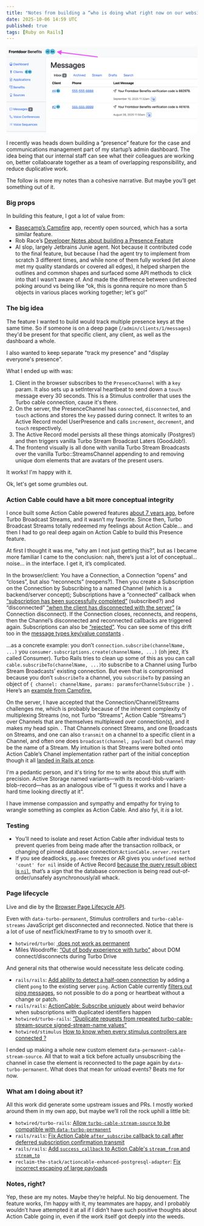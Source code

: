 ```yaml
---
title: "Notes from building a “who is doing what right now on our website?” presence feature with Action Cable"
date: 2025-10-06 14:59 UTC
published: true
tags: [Ruby on Rails]
---
```


![A screenshot of my application with little presence indicators decorating content](/uploads/2025/presence-screenshot.jpg)

I recently was heads down building a “presence” feature for the case and communications management part of my startup’s admin dashboard. The idea being that our internal staff can see what their colleagues are working on, better collaboarate together as a team of overlapping responsibility, and reduce duplicative work.

The follow is more my notes than a cohesive narrative. But maybe you’ll get something out of it.

### Big props

In building this feature, I got a lot of value from:
- [Basecamp’s Campfire](https://github.com/basecamp/once-campfire) app, recently open sourced, which has a sorta similar feature. 
- Rob Race’s [Developer Notes about building a Presence Feature](https://robrace.dev/blog/turbo-morphs-presence-channels-and-typing-indicators/#presence-channel)
- AI slop, largely Jetbrains Junie agent. Not because it contributed code to the final feature, but because I had the agent try to implement from scratch 3 different times, and while none of them fully worked (let alone met my quality standards or covered all edges), it helped sharpen the outlines and common shapes and surfaced some API methods to click into that I wasn’t aware of. And made the difference between undirected poking around vs being like “ok, this is gonna require no more than 5 objects in various places working together; let's go!”

### The big idea

The feature I wanted to build would track multiple presence keys at the same time. So if someone is on a deep page (`/admin/clients/1/messages`) they'd be present for that specific client, any client, as well as the dashboard a whole. 

I also wanted to keep separate "track my presence" and "display everyone's presence".

What I ended up with was:

1. Client in the browser subscribes to the `PresenceChannel` with a `key` param. It also sets up a setInterval heartbeat to send down a `touch` message every 30 seconds. This is a Stimulus controller that uses the Turbo cable connection, cause it's there.
2. On the server, the PresenceChannel has `connected`, `disconnected`, and `touch` actions and stores the `key` passed during connect. It writes to an Active Record model UserPresence and calls `increment`, `decrement`, and `touch` respectively. 
3. The Active Record model persists all these things atomically (Postgres!) and then triggers vanilla Turbo Stream Broadcast Laters (GoodJob!).  
4. The frontend visually is all done with vanilla Turbo Stream Broadcasts over the vanilla Turbo::StreamsChannel appending to and removing unique dom elements that are avatars of the present users. 

It works! I'm happy with it. 

Ok, let's get some grumbles out. 

### Action Cable could have a bit more conceptual integrity

I once built some Action Cable powered features [about 7 years ago](https://github.com/bensheldon/open311status/pull/59), before Turbo Broadcast Streams, and it wasn’t my favorite. Since then, Turbo Broadcast Streams totally redeemed my feelings about Action Cable… and then I had to go real deep again on Action Cable to build this Presence feature. 

At first I thought it was me, “why am I not just getting this?”, but as I became more familiar I came to the conclusion: nah, there’s just a lot of conceptual… noise… in the interface. I get it, it’s complicated.

In the browser/client: You have a Connection, a Connection “opens” and “closes”, but also “reconnects” (reopens?). Then you create a Subscription on the Connection by Subscribing to a named Channel (which is a backend/server concept); Subscriptions have a “connected” callback when [“subscription has been successfully completed”](https://github.com/rails/rails/blob/b927e4d45907a3c2eaecc9a31095337856b71e95/actioncable/app/javascript/action_cable/subscription.js#L9) (subscribed?) and “disconnected” [“when the client has disconnected with the server”](https://github.com/rails/rails/blob/b927e4d45907a3c2eaecc9a31095337856b71e95/actioncable/app/javascript/action_cable/subscription.js#L13) (a Connection disconnect). If the Connection closes, reconnects, and reopens, then the Channel’s disconnected and reconnected callbacks are triggered again. Subscriptions can also be [“rejected”](https://github.com/rails/rails/blob/b927e4d45907a3c2eaecc9a31095337856b71e95/actioncable/app/javascript/action_cable/subscriptions.js#L50). You can see some of this drift too in the [message types key/value constants](https://github.com/rails/rails/blob/b927e4d45907a3c2eaecc9a31095337856b71e95/actioncable/app/javascript/action_cable/internal.js#L2-L8) . 

…as a concrete example: you don’t `connection.subscribe(channelName, ...)` you `consumer.subscriptions.create(channelName, ...)` (oh jeez, it’s called Consumer). Turbo Rails tries to clean up some of this as you can call `cable.subscribeTo(channelName, ...)`to subscribe to a Channel using Turbo Stream Broadcasts’ existing connection. But even that is compromised because you don’t `subscribeTo` a channel, you `subscribeTo` by passing an object of `{ channel: channelName, params: paramsforChannelSubscribe }` .  Here’s an [example from Campfire.](https://github.com/basecamp/once-campfire/blob/3d0a10dbdd6d24941f22595072c2021f0c2dca10/app/javascript/controllers/presence_controller.js#L13)

On the server, I have accepted that the Connection/Channel/Streams challenges me, which is probably because of the inherent complexity of multiplexing Streams (no, not Turbo “Streams”, Action Cable “Streams”) over Channels that are themselves multiplexed over connection(s), and it makes my head spin. . That Channels connect Streams, and one Broadcasts on Streams, and one can also `transmit` on a channel to a specific client in a Channel, and often one does `broadcast(channel, payload)` but `channel` may be the name of a Stream. My intuition is that Streams were bolted onto Action Cable’s Chanel implementation rather part of the initial conception though it all [landed in Rails at once](https://github.com/rails/rails/pull/22586). 

I'm a pedantic person, and it's tiring for me to write about this stuff with precision. Active Storage named variants—with its record-blob-variant-blob-record—has as an analogous vibe of “I guess it works and I have a hard time looking directly at it”.

I have immense compassion and sympathy and empathy for trying to wrangle something as complex as Action Cable. And also fyi, it _is_ a lot. 

### Testing

- You’ll need to isolate and reset Action Cable after individual tests to prevent queries from being made after the transaction rollback, or changing of pinned database connection:`ActionCable.server.restart`
- If you see deadlocks, `pg.exec` freezes or AR gives you `undefined method 'count' for nil` inside of Active Record [because the query result object is `nil`](https://github.com/rails/rails/blob/b0c813bc7b61c71dd21ee3a6c6210f6d14030f71/activerecord/lib/active_record/connection_adapters/postgresql/database_statements.rb#L167), that’s a sign that the database connection is being read out-of-order/unsafely asynchronously/all whack.

### Page lifecycle

Live and die by the [Browser Page Lifecycle API](https://developer.chrome.com/docs/web-platform/page-lifecycle-api). 

Even with `data-turbo-permanent`, Stimulus controllers and `turbo-cable-streams` JavaScript get disconnected and reconnected. Notice that there is a lot of use of nextTick/nextFrame to try to smooth over it. 

- `hotwired/turbo`: [<turbo-stream-source> does not work as permanent](https://github.com/hotwired/turbo/issues/868#issuecomment-1419631586)
- Miles Woodroffe: [“Out of body experience with turbo”](https://mileswoodroffe.com/articles/out-of-body-experience-with-turbo) about DOM connect/disconnects during Turbo Drive

And general nits that otherwise would necessitate less delicate coding.

- `rails/rails`: [Add ability to detect a half-open connection](https://github.com/rails/rails/pull/50039) by adding a client `pong` to the existing server `ping`. Action Cable currently [filters out ping messages](https://github.com/rails/rails/blob/4b494a53e1e10f0c523266c38d4f7f22b40fa021/actioncable/app/javascript/action_cable/connection.js#L142-L143), so not possible to do a pong or heartbeat without a change or patch.
- `rails/rails`: [ActionCable: Subscribe uniquely](https://github.com/rails/rails/pull/44653) about weird behavior when  subscriptions with duplicated identifiers happen
- `hotwired/turbo-rails`: [“Duplicate requests from repeated turbo-cable-stream-source signed-stream-name values”](https://github.com/hotwired/turbo-rails/issues/559)
- `hotwired/stimulus` [How to know when every stimulus controllers are connected ?](https://github.com/hotwired/stimulus/issues/698)

I ended up making a whole new custom element `data-permanent-cable-stream-source`. All that to wait a tick before actually unsubscribing the channel in case the element is reconnected to the page again by `data-turbo-permanent`. What does that mean for unload events? Beats me for now.

### What am I doing about it?

All this work did generate some upstream issues and PRs. I mostly worked around them in my own app, but maybe we’ll roll the rock uphill a little bit:

- `hotwired/turbo-rails`: [Allow `turbo-cable-stream-source` to be compatible with `data-turbo-permanent`](https://github.com/hotwired/turbo-rails/pull/756)
- `rails/rails`: [Fix Action Cable `after_subscribe` callback to call after deferred subscription confirmation transmit](https://github.com/rails/rails/pull/55825)
- `rails/rails`: [Add `success_callback` to Action Cable's `stream_from` and `stream_to`](https://github.com/rails/rails/pull/55824)
- `reclaim-the-stack/actioncable-enhanced-postgresql-adapter`: [Fix incorrect escaping of large payloads](https://github.com/reclaim-the-stack/actioncable-enhanced-postgresql-adapter/pull/6)

### Notes, right?

Yep, these are my notes. Maybe they’re helpful. No big denouement. The feature works, I’m happy with it, my teammates are happy, and I probably wouldn’t have attempted it at all if I didn’t have such positive thoughts about Action Cable going in, even if the work itself got deeply into the weeds.


